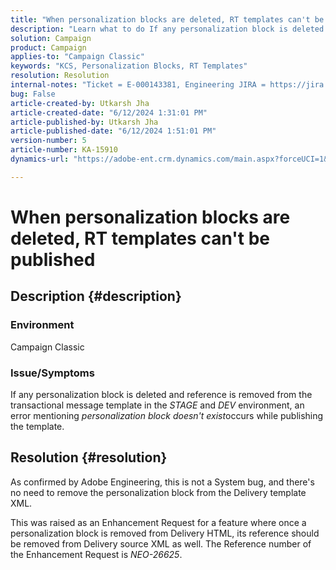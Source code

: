 ```yaml
---
title: "When personalization blocks are deleted, RT templates can't be published"
description: "Learn what to do If any personalization block is deleted and reference is removed from the transactional message template in the STAGE and DEV environment."
solution: Campaign
product: Campaign
applies-to: "Campaign Classic"
keywords: "KCS, Personalization Blocks, RT Templates"
resolution: Resolution
internal-notes: "Ticket = E-000143381, Engineering JIRA = https://jira.corp.adobe.com/browse/NEO-26451 , Enhancement = https://jira.corp.adobe.com/browse/NEO-26451"
bug: False
article-created-by: Utkarsh Jha
article-created-date: "6/12/2024 1:31:01 PM"
article-published-by: Utkarsh Jha
article-published-date: "6/12/2024 1:51:01 PM"
version-number: 5
article-number: KA-15910
dynamics-url: "https://adobe-ent.crm.dynamics.com/main.aspx?forceUCI=1&pagetype=entityrecord&etn=knowledgearticle&id=22d02900-c028-ef11-840a-00224808decd"

---
```

# When personalization blocks are deleted, RT templates can't be published

## Description {#description}


### <b>Environment</b>

Campaign Classic



### <b>Issue/Symptoms</b>

If any personalization block is deleted and reference is removed from the transactional message template in the *STAGE* and *DEV* environment, an error mentioning *personalization block doesn't exist*occurs while publishing the template.


## Resolution {#resolution}


As confirmed by Adobe Engineering, this is not a System bug, and there's no need to remove the personalization block from the Delivery template XML.

This was raised as an Enhancement Request for a feature where once a personalization block is removed from Delivery HTML, its reference should be removed from Delivery source XML as well. The Reference number of the Enhancement Request is *NEO-26625*.
